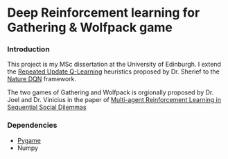 # Deep Reinforcement learning for Gathering & Wolfpack game 

### Introduction

This project is my MSc dissertation at the University of Edinburgh. I extend the [Repeated Update Q-Learning](http://www.jmlr.org/papers/volume17/14-037/14-037.pdf) heuristics proposed by Dr. Sherief to the [Nature DQN](https://www.nature.com/nature/journal/v518/n7540/full/nature14236.html) framework. 

The two games of Gathering and Wolfpack is orgionally proposed by Dr. Joel and Dr. Vinicius in the paper of  [Multi-agent Reinforcement Learning in Sequential Social Dilemmas](https://storage.googleapis.com/deepmind-media/papers/multi-agent-rl-in-ssd.pdf)



### Dependencies 

*  [Pygame](http://www.pygame.org/news)
*  Numpy





